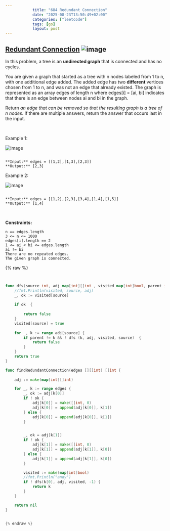 ```yaml
---
            title: "684 Redundant Connection"
            date: "2025-08-23T13:50:49+02:00"
            categories: ["leetcode"]
            tags: [go]
            layout: post
---
```

            
## [Redundant Connection](https://leetcode.com/problems/redundant-connection) ![image](https://img.shields.io/badge/Difficulty-Medium-orange)

In this problem, a tree is an **undirected graph** that is connected and has no cycles.

You are given a graph that started as a tree with n nodes labeled from 1 to n, with one additional edge added. The added edge has two **different** vertices chosen from 1 to n, and was not an edge that already existed. The graph is represented as an array edges of length n where edges[i] = [ai, bi] indicates that there is an edge between nodes ai and bi in the graph.

Return *an edge that can be removed so that the resulting graph is a tree of *n* nodes*. If there are multiple answers, return the answer that occurs last in the input.

 

Example 1:

![image](https://assets.leetcode.com/uploads/2021/05/02/reduntant1-1-graph.jpg)
```

**Input:** edges = [[1,2],[1,3],[2,3]]
**Output:** [2,3]

```

Example 2:

![image](https://assets.leetcode.com/uploads/2021/05/02/reduntant1-2-graph.jpg)
```

**Input:** edges = [[1,2],[2,3],[3,4],[1,4],[1,5]]
**Output:** [1,4]

```

 

**Constraints:**

	n == edges.length
	3 <= n <= 1000
	edges[i].length == 2
	1 <= ai < bi <= edges.length
	ai != bi
	There are no repeated edges.
	The given graph is connected.

{% raw %}


```go


func dfs(source int, adj map[int][]int , visited map[int]bool, parent int) bool {
    //fmt.Println(visited, source, adj)
    _, ok := visited[source]
    
    if ok  {
        
        return false
    }
    visited[source] = true
    
    for _, k := range adj[source] {
        if parent != k && ! dfs (k, adj, visited, source)  {
            return false
        }
    }
    return true
}

func findRedundantConnection(edges [][]int) []int {
    
    adj := make(map[int][]int)

    for _, k := range edges {
        _, ok := adj[k[0]]
        if ! ok {
            adj[k[0]] = make([]int, 0)
            adj[k[0]] = append(adj[k[0]], k[1])
        } else {
            adj[k[0]] = append(adj[k[0]], k[1])
        }


        _, ok = adj[k[1]]
        if ! ok {
            adj[k[1]] = make([]int, 0)
            adj[k[1]] = append(adj[k[1]], k[0])
        } else {
            adj[k[1]] = append(adj[k[1]], k[0])
        }

        visited := make(map[int]bool)
        //fmt.Println("andy")
        if ! dfs(k[0], adj, visited, -1) {
            return k
        }
    }

    return nil
}


{% endraw %}
```
